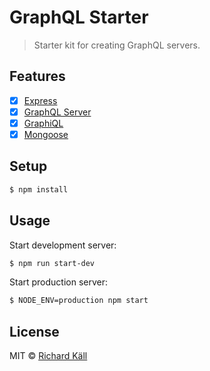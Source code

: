 # GraphQL Starter

> Starter kit for creating GraphQL servers.

## Features

- [x] [Express](https://github.com/expressjs/express)
- [x] [GraphQL Server](https://github.com/apollostack/graphql-server)
- [x] [GraphiQL](https://github.com/graphql/graphiql)
- [x] [Mongoose](https://github.com/Automattic/mongoose)

## Setup

```bash
$ npm install
```

## Usage

Start development server:

```bash
$ npm run start-dev
```

Start production server:

```bash
$ NODE_ENV=production npm start
```

## License

MIT © [Richard Käll](https://richardkall.se)
